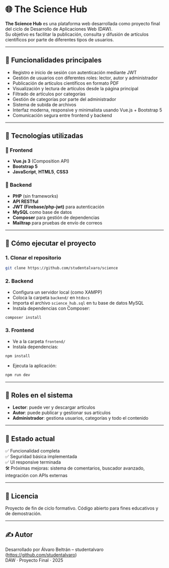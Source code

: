 
# 🌐 The Science Hub

**The Science Hub** es una plataforma web desarrollada como proyecto final del ciclo de Desarrollo de Aplicaciones Web (DAW).  
Su objetivo es facilitar la publicación, consulta y difusión de artículos científicos por parte de diferentes tipos de usuarios.

---

## 🧠 Funcionalidades principales

- Registro e inicio de sesión con autenticación mediante JWT
- Gestión de usuarios con diferentes roles: lector, autor y administrador
- Publicación de artículos científicos en formato PDF
- Visualización y lectura de artículos desde la página principal
- Filtrado de artículos por categorías
- Gestión de categorías por parte del administrador
- Sistema de subida de archivos
- Interfaz moderna, responsive y minimalista usando Vue.js + Bootstrap 5
- Comunicación segura entre frontend y backend

---

## 🧱 Tecnologías utilizadas

### 🔹 Frontend
- **Vue.js 3** (Composition API)
- **Bootstrap 5**
- **JavaScript**, **HTML5**, **CSS3**

### 🔹 Backend
- **PHP** (sin frameworks)
- **API RESTful**
- **JWT (Firebase/php-jwt)** para autenticación
- **MySQL** como base de datos
- **Composer** para gestión de dependencias
- **Mailtrap** para pruebas de envío de correos

---

## 🚀 Cómo ejecutar el proyecto

### 1. Clonar el repositorio
```bash
git clone https://github.com/studentalvaro/science
```

### 2. Backend
- Configura un servidor local (como XAMPP)
- Coloca la carpeta `backend/` en `htdocs`
- Importa el archivo `science_hub.sql` en tu base de datos MySQL
- Instala dependencias con Composer:
```bash
composer install
```

### 3. Frontend
- Ve a la carpeta `frontend/`
- Instala dependencias:
```bash
npm install
```
- Ejecuta la aplicación:
```bash
npm run dev
```

---

## 👤 Roles en el sistema

- **Lector**: puede ver y descargar artículos
- **Autor**: puede publicar y gestionar sus artículos
- **Administrador**: gestiona usuarios, categorías y todo el contenido

---

## 📌 Estado actual

✅ Funcionalidad completa  
✅ Seguridad básica implementada  
✅ UI responsive terminada  
🛠 Próximas mejoras: sistema de comentarios, buscador avanzado, integración con APIs externas

---

## 🧾 Licencia

Proyecto de fin de ciclo formativo. Código abierto para fines educativos y de demostración.

---

## ✍ Autor

Desarrollado por Álvaro Beltrán – studentalvaro (https://github.com/studentalvaro)  
DAW · Proyecto Final · 2025
